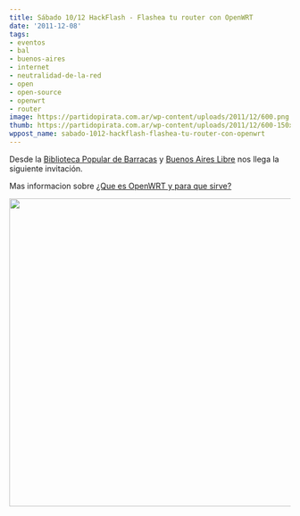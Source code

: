 ```yaml
---
title: Sábado 10/12 HackFlash - Flashea tu router con OpenWRT
date: '2011-12-08'
tags:
- eventos
- bal
- buenos-aires
- internet
- neutralidad-de-la-red
- open
- open-source
- openwrt
- router
image: https://partidopirata.com.ar/wp-content/uploads/2011/12/600.png
thumb: https://partidopirata.com.ar/wp-content/uploads/2011/12/600-150x150.png
wppost_name: sabado-1012-hackflash-flashea-tu-router-con-openwrt
---
```


Desde la <a href="http://www.bibliobarracas.com.ar/" target="_blank">Biblioteca Popular de Barracas</a> y <a href="http://buenosaireslibre.org/" target="_blank">Buenos Aires Libre</a> nos llega la siguiente invitación.

Mas informacion sobre <a href="https://es.wikipedia.org/wiki/OpenWrt" title="OpenWRT" target="_blank">¿Que es OpenWRT y para que sirve?</a>

<a href="https://partidopirata.com.ar/wp-content/uploads/2011/12/600.png"><img src="https://partidopirata.com.ar/wp-content/uploads/2011/12/600.png" alt="" title="HackFlash" width="600" height="552" class="aligncenter size-full wp-image-2531" /></a>
